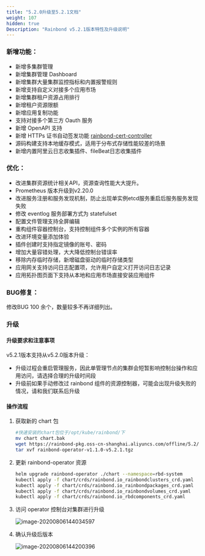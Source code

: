 ```yaml
---
title: "5.2.0升级至5.2.1文档"
weight: 107
hidden: true
Description: "Rainbond v5.2.1版本特性及升级说明"
---
```


### 新增功能：

* 新增多集群管理
* 新增集群管理 Dashboard
* 新增集群大量集群监控指标和内置报警规则
* 新增支持自定义对接多个应用市场
* 新增集群租户资源占用排行
* 新增租户资源限额
* 新增应用复制功能
* 支持对接多个第三方 Oauth 服务
* 新增 OpenAPI 支持
* 新增 HTTPs 证书自动签发功能 [rainbond-cert-controller](https://github.com/hongyaa-tech/rainbond-cert-controller)
* 源码构建支持本地缓存模式，适用于分布式存储性能较差的场景
* 新增内置阿里云日志收集插件、fileBeat日志收集插件

### 优化：

* 改进集群资源统计相关API，资源查询性能大大提升。
* Prometheus 版本升级到v2.20.0
* 改进服务注册和服务发现机制，防止出现单实例etcd服务重启后服务服务发现失败
* 修改 eventlog 服务部署方式为 statefulset
* 配置文件管理支持全屏编辑
* 重构组件容器控制台，支持控制组件多个实例的所有容器
* 改进环境变量添加体验
* 插件创建时支持指定镜像的账号、密码
* 增加大量容错处理，大大降低控制台错误率
* 移除内存临时存储，新增磁盘驱动的临时存储类型
* 应用网关支持访问日志配置项，允许用户自定义打开访问日志记录
* 应用拓扑图页面下支持从本地和应用市场直接安装应用组件

### BUG修复：

修改BUG 100 余个，数量较多不再详细列出。

### 升级

#### 升级要求和注意事项

v5.2.1版本支持从v5.2.0版本升级：

- 升级过程会重启管理服务，因此单管理节点的集群会短暂影响控制台操作和应用访问，请选择合理的升级时间段
- 升级前如果手动修改过 rainbond 组件的资源控制器，可能会出现升级失败的情况，请和我们联系后升级

#### 操作流程

1. 获取新的 chart 包

   ```bash
   #快速安装的chart包位于/opt/kube/rainbond/下
   mv chart chart.bak
   wget https://rainbond-pkg.oss-cn-shanghai.aliyuncs.com/offline/5.2/rainbond-operator-v1.1.0-v5.2.1.tgz
   tar xvf rainbond-operator-v1.1.0-v5.2.1.tgz
   ```

2. 更新 rainbond-operator 资源

   ```bash
   helm upgrade rainbond-operator ./chart --namespace=rbd-system
   kubectl apply -f chart/crds/rainbond.io_rainbondclusters_crd.yaml
   kubectl apply -f chart/crds/rainbond.io_rainbondpackages_crd.yaml
   kubectl apply -f chart/crds/rainbond.io_rainbondvolumes_crd.yaml
   kubectl apply -f chart/crds/rainbond.io_rbdcomponents_crd.yaml
   ```

3. 访问 operator  控制台对集群进行升级

   ![image-20200806144034597](https://tva1.sinaimg.cn/large/007S8ZIlly1ghh342gqrbj31vx0u0n1w.jpg)

4. 确认升级后版本

   ![image-20200806144200396](https://tva1.sinaimg.cn/large/007S8ZIlly1ghh35jux3ej31z00tq42s.jpg)